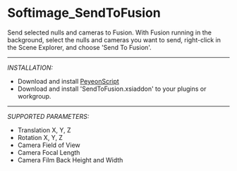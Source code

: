 Softimage_SendToFusion
======================

Send selected nulls and cameras to Fusion.
With Fusion running in the background, select the nulls and cameras you want to send, right-click in the Scene Explorer, and choose 'Send To Fusion'.

___
*INSTALLATION:* <br/>
- Download and install [PeyeonScript](http://www.eyeonline.com/DownloadFusion2.html) 
- Download and install 'SendToFusion.xsiaddon' to your plugins or workgroup.

___
*SUPPORTED PARAMETERS:* <br/>
- Translation X, Y, Z
- Rotation X, Y, Z
- Camera Field of View
- Camera Focal Length
- Camera Film Back Height and Width
